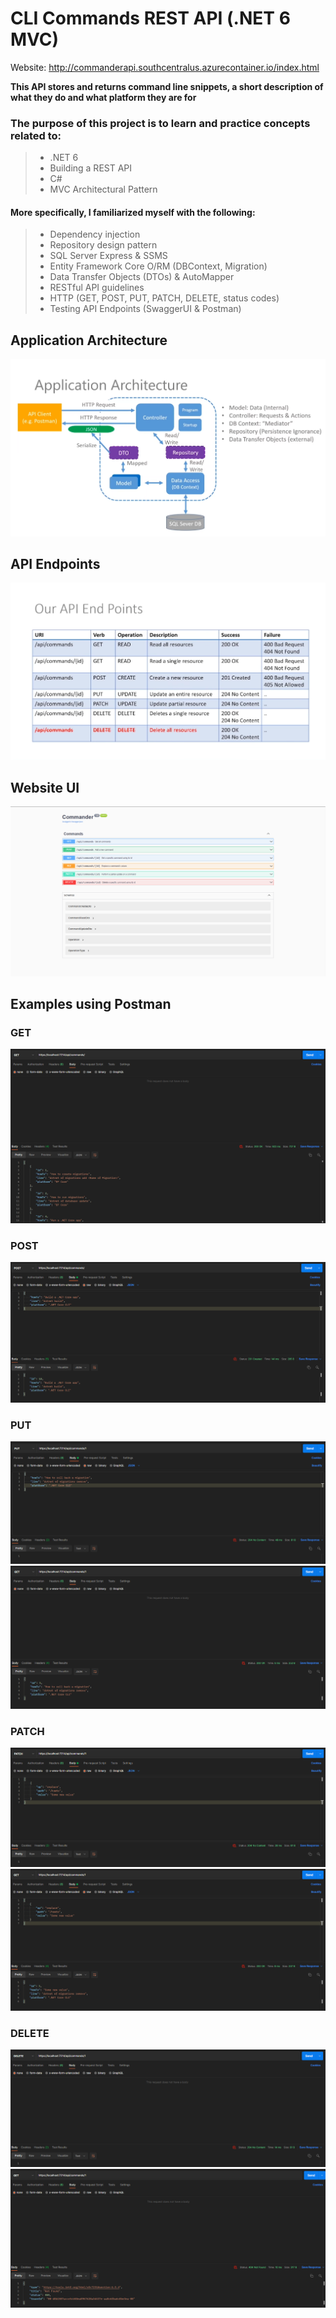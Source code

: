 # CLI Commands REST API (.NET 6 MVC)
Website: http://commanderapi.southcentralus.azurecontainer.io/index.html  

**This API stores and returns command line snippets, a short description of what they do and what platform they are for**
### The purpose of this project is to learn and practice concepts related to:
> - .NET 6
> - Building a REST API
> - C#
> - MVC Architectural Pattern
#### More specifically, I familiarized myself with the following:
> - Dependency injection
> - Repository design pattern
> - SQL Server Express & SSMS
> - Entity Framework Core O/RM (DBContext, Migration)
> - Data Transfer Objects (DTOs) & AutoMapper
> - RESTful API guidelines
> - HTTP (GET, POST, PUT, PATCH, DELETE, status codes)
> - Testing API Endpoints (SwaggerUI & Postman)

## Application Architecture
![image](https://github.com/nasif-mahmood/.NET6-MVC-REST-API/blob/master/images/architecture.png)

## API Endpoints
![image](https://github.com/nasif-mahmood/.NET6-MVC-REST-API/blob/master/images/apiendpoints.png)

## Website UI
![image](https://github.com/nasif-mahmood/.NET6-MVC-REST-API/blob/master/images/ui.png)

## Examples using Postman
### GET
![image](https://github.com/nasif-mahmood/.NET6-MVC-REST-API/blob/master/images/get.png)
### POST
![image](https://github.com/nasif-mahmood/.NET6-MVC-REST-API/blob/master/images/post.png)
### PUT
![image](https://github.com/nasif-mahmood/.NET6-MVC-REST-API/blob/master/images/put1.png)
![image](https://github.com/nasif-mahmood/.NET6-MVC-REST-API/blob/master/images/put2.png)
### PATCH
![image](https://github.com/nasif-mahmood/.NET6-MVC-REST-API/blob/master/images/patch1.png)
![image](https://github.com/nasif-mahmood/.NET6-MVC-REST-API/blob/master/images/patch2.png)
### DELETE
![image](https://github.com/nasif-mahmood/.NET6-MVC-REST-API/blob/master/images/delete1.png)
![image](https://github.com/nasif-mahmood/.NET6-MVC-REST-API/blob/master/images/delete2.png)
